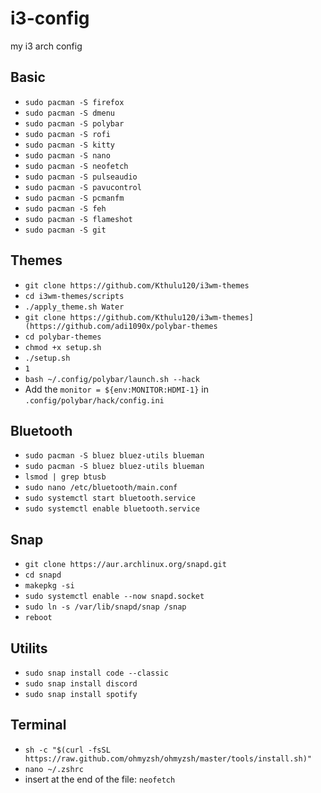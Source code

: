 # i3-config
my i3 arch config

## Basic
- `sudo pacman -S firefox`
- `sudo pacman -S dmenu`
- `sudo pacman -S polybar`
- `sudo pacman -S rofi`
- `sudo pacman -S kitty`
- `sudo pacman -S nano`
- `sudo pacman -S neofetch`
- `sudo pacman -S pulseaudio`
- `sudo pacman -S pavucontrol`
- `sudo pacman -S pcmanfm`
- `sudo pacman -S feh`
- `sudo pacman -S flameshot`
- `sudo pacman -S git`

## Themes
- `git clone https://github.com/Kthulu120/i3wm-themes`
- `cd i3wm-themes/scripts`
- `./apply_theme.sh Water`
- `git clone https://github.com/Kthulu120/i3wm-themes](https://github.com/adi1090x/polybar-themes`
- `cd polybar-themes`
- `chmod +x setup.sh`
- `./setup.sh`
- `1`
- `bash ~/.config/polybar/launch.sh --hack`
- Add the `monitor = ${env:MONITOR:HDMI-1}` in `.config/polybar/hack/config.ini`

## Bluetooth
- `sudo pacman -S bluez bluez-utils blueman`
- `sudo pacman -S bluez bluez-utils blueman`
- `lsmod | grep btusb`
- `sudo nano /etc/bluetooth/main.conf`
- `sudo systemctl start bluetooth.service`
- `sudo systemctl enable bluetooth.service`

## Snap
- `git clone https://aur.archlinux.org/snapd.git`
- `cd snapd`
- `makepkg -si`
- `sudo systemctl enable --now snapd.socket`
- `sudo ln -s /var/lib/snapd/snap /snap`
- `reboot`

## Utilits
- `sudo snap install code --classic`
- `sudo snap install discord`
- `sudo snap install spotify`

## Terminal
- `sh -c "$(curl -fsSL https://raw.github.com/ohmyzsh/ohmyzsh/master/tools/install.sh)"`
- `nano ~/.zshrc`
- insert at the end of the file: `neofetch`